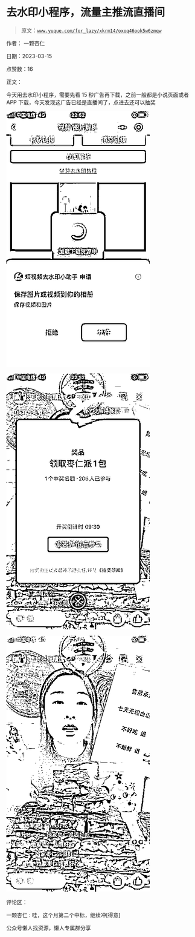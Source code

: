 # 去水印小程序，流量主推流直播间

> 原文：[`www.yuque.com/for_lazy/xkrm14/oxoq46ook5w6zmqw`](https://www.yuque.com/for_lazy/xkrm14/oxoq46ook5w6zmqw)



作者： 一颗杏仁



日期：2023-03-15



点赞数：16



正文：



今天用去水印小程序，需要先看 15 秒广告再下载，之前一般都是小说页面或者 APP 下载，今天发现这广告已经是直播间了，点进去还可以抽奖



![](img/745b54e13f7ee6a80cc194a026cbc8e9.png)  

![](img/2828aafd2a53b0e7926ec849a64608bf.png)  

![](img/20b1f82f358c08db4349ba35a148adf5.png)  

评论区：



一颗杏仁 : 哇，这个月第二个中标，继续冲[得意]



公众号懒人找资源，懒人专属群分享

